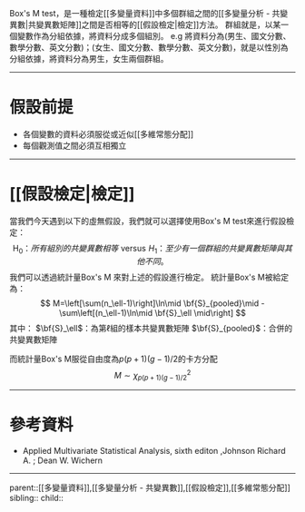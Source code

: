 Box's M test，是一種檢定[[多變量資料]]中多個群組之間的[[多變量分析 - 共變異數|共變異數矩陣]]之間是否相等的[[假設檢定|檢定]]方法。
群組就是，以某一個變數作為分組依據，將資料分成多個組別。
e.g 將資料分為(男生、國文分數、數學分數、英文分數)；(女生、國文分數、數學分數、英文分數)，就是以性別為分組依據，將資料分為男生，女生兩個群組。
- - -
# 假設前提
- 各個變數的資料必須服從或近似[[多維常態分配]]
- 每個觀測值之間必須互相獨立
- - -
# [[假設檢定|檢定]]
當我們今天遇到以下的虛無假設，我們就可以選擇使用Box's M test來進行假設檢定：
$$
\text{H}_0：所有組別的共變異數相等\,\,\text{versus}\,\, H_1：至少有一個群組的共變異數矩陣與其他不同。
$$
我們可以透過統計量Box's M 來對上述的假設進行檢定。
統計量Box's M被給定為：
$$
M=\left[\sum(n_\ell-1)\right]\ln\mid \bf{S}_{pooled}\mid - \sum\left[(n_\ell-1)\ln\mid \bf{S}_\ell \mid\right]
$$
其中：
$\bf{S}_\ell$：為第$\ell$組的樣本共變異數矩陣
$\bf{S}_{pooled}$：合併的共變異數矩陣

而統計量Box's M服從自由度為$p(p+1)(g-1)/2$的卡方分配
$$
M\sim \chi^2_{p(p+1)(g-1)/2}
$$
- - -
# 參考資料
- Applied Multivariate Statistical Analysis, sixth editon ,Johnson Richard A. ;  Dean W. Wichern
- - -
parent::[[多變量資料]],[[多變量分析 - 共變異數]],[[假設檢定]],[[多維常態分配]]
sibling::
child::